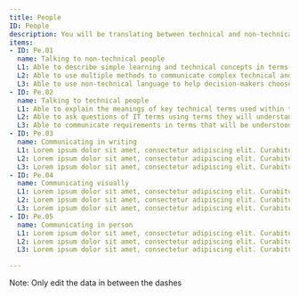 ```yaml
---
title: People
ID: People
description: You will be translating between technical and non-technical audiences - and working at multiple levels within your organisation. 
items:
- ID: Pe.01
  name: Talking to non-technical people
  L1: Able to describe simple learning and technical concepts in terms that can be understood by non-specialists
  L2: Able to use multiple methods to communicate complex technical and learning solutions to non-specialists at all levels of the organisation
  L3: Able to use non-technical language to help decision-makers choose between complex learning and technical solutions
- ID: Pe.02
  name: Talking to technical people
  L1: Able to explain the meanings of key technical terms used within the elearning industry 
  L2: Able to ask questions of IT terms using terms they will understand
  L3: Able to communicate requirements in terms that will be understood by IT teams
- ID: Pe.03
  name: Communicating in writing
  L1: Lorem ipsum dolor sit amet, consectetur adipiscing elit. Curabitur sollicitudin lectus velit, et volutpat erat venenatis ut. Sed a erat lacus. Donec venenatis egestas egestas.
  L2: Lorem ipsum dolor sit amet, consectetur adipiscing elit. Curabitur sollicitudin lectus velit, et volutpat erat venenatis ut. Sed a erat lacus. Donec venenatis egestas egestas.
  L3: Lorem ipsum dolor sit amet, consectetur adipiscing elit. Curabitur sollicitudin lectus velit, et volutpat erat venenatis ut. Sed a erat lacus. Donec venenatis egestas egestas. 
- ID: Pe.04
  name: Communicating visually
  L1: Lorem ipsum dolor sit amet, consectetur adipiscing elit. Curabitur sollicitudin lectus velit, et volutpat erat venenatis ut. Sed a erat lacus. Donec venenatis egestas egestas.
  L2: Lorem ipsum dolor sit amet, consectetur adipiscing elit. Curabitur sollicitudin lectus velit, et volutpat erat venenatis ut. Sed a erat lacus. Donec venenatis egestas egestas.
  L3: Lorem ipsum dolor sit amet, consectetur adipiscing elit. Curabitur sollicitudin lectus velit, et volutpat erat venenatis ut. Sed a erat lacus. Donec venenatis egestas egestas. 
- ID: Pe.05
  name: Communicating in person
  L1: Lorem ipsum dolor sit amet, consectetur adipiscing elit. Curabitur sollicitudin lectus velit, et volutpat erat venenatis ut. Sed a erat lacus. Donec venenatis egestas egestas.
  L2: Lorem ipsum dolor sit amet, consectetur adipiscing elit. Curabitur sollicitudin lectus velit, et volutpat erat venenatis ut. Sed a erat lacus. Donec venenatis egestas egestas.
  L3: Lorem ipsum dolor sit amet, consectetur adipiscing elit. Curabitur sollicitudin lectus velit, et volutpat erat venenatis ut. Sed a erat lacus. Donec venenatis egestas egestas. 

---
```

Note: Only edit the data in between the dashes
